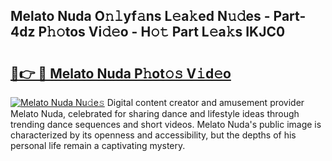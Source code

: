 ## Melato Nuda O𝚗𝚕yf𝚊ns L𝚎a𝚔ed N𝚞𝚍es - Part-4dz P𝚑𝚘tos Vi𝚍𝚎o - H𝚘𝚝 Part L𝚎a𝚔s IKJC0

# <h2><a href="http://kf61ifr.oniu.top/?m=Melato+Nuda">🔗👉 🔴 Melato Nuda P𝚑ot𝚘𝚜 V𝚒d𝚎o</a></h2>

[![Melato Nuda Nu𝚍e𝚜](https://i.imgur.com/0qMVB7G.gif)](http://kf61ifr.oniu.top/?m=Melato+Nuda)
Digital content creator and amusement provider Melato Nuda, celebrated for sharing dance and lifestyle ideas through trending dance sequences and short videos. Melato Nuda's public image is characterized by its openness and accessibility, but the depths of his personal life remain a captivating mystery.  
